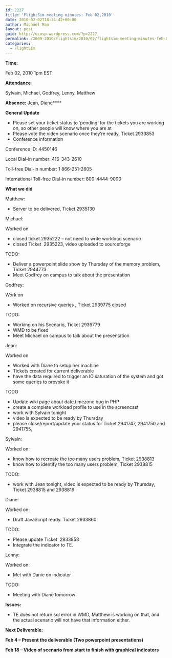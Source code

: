 ```yaml
---
id: 2227
title: 'FlightSim meeting minutes: Feb 02,2010'
date: 2010-02-02T18:34:42+00:00
author: Michael Man
layout: post
guid: http://ucosp.wordpress.com/?p=2227
permalink: /2009-2010/flightsim/2010/02/flightsim-meeting-minutes-feb-022010/
categories:
  - FlightSim
---
```

**Time:**

Feb 02, 2010 1pm EST

**Attendance**

Sylvain, Michael, Godfrey, Lenny, Matthew

**Absence:** Jean, Diane****

**General Update**

  * Please set your ticket status to ‘pending’ for the tickets you are working on, so other people will know where you are at
  * Please vote the video scenario once they’re ready, Ticket 2933853
  * Conference information

Conference ID: 4450146
  
Local Dial-in number: 416-343-2610
  
Toll-free Dial-in number: 1 866-251-2605
  
International Toll-free Dial-in number: 800-4444-9000

**What we did**

Matthew:

  * Server to be delivered, Ticket 2935130

Michael:

Worked on

  * closed ticket 2935222 – not need to write workload scenario
  * closed Ticket  2935223, video uploaded to sourceforge

TODO:

  * Deliver a powerpoint slide show by Thursday of the memory problem, Ticket 2944773
  * Meet Godfrey on campus to talk about the presentation

Godfrey:

Work on

  * Worked on recursive queries , Ticket 2939775 closed

TODO:

  * Working on his Scenario, Ticket 2939779
  * WMD to be fixed
  * Meet Michael on campus to talk about the presentation

Jean:
  
Worked on

  * Worked with Diane to setup her machine
  * Tickets created for current deliverable
  * have the data required to trigger an IO saturation of the system and got some queries to provoke it

TODO

  * Update wiki page about date.timezone bug in PHP
  * create a complete workload profile to use in the screencast
  * work with Sylvain tonight
  * video is expected to be ready by Thursday
  * please close/report/update your status for Ticket 2941747, 2941750 and 2941755,

Sylvain:

Worked on:

  * know how to recreate the too many users problem, Ticket 2938813
  * know how to identify the too many users problem, Ticket 2938815

TODO:

  * work with Jean tonight, video is expected to be ready by Thursday, Ticket 2938815 and 2938819

Diane:

Worked on:

  * Draft JavaScript ready. Ticket 2933860

TODO:

  * Please update Ticket  2933858
  * Integrate the indicator to TE.

Lenny:

Worked on:

  * Met with Danie on indicator

TODO:

  * Meeting with Diane tomorrow

**Issues:**

  * TE does not return sql error in WMD, Matthew is working on that, and the actual scenario will not have that information either.

**Next Deliverable:**

**Feb 4 – Present the deliverable (Two powerpoint presentations)**

**Feb 18 – Video of scenario from start to finish with graphical indicators**